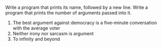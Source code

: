 Write a program that prints its name, followed by a new line.
Write a program that prints the number of arguments passed into it.
1. The best argument against democracy is a five-minute conversation with the average voter
2. Neither irony nor sarcasm is argument
3. To infinity and beyond
